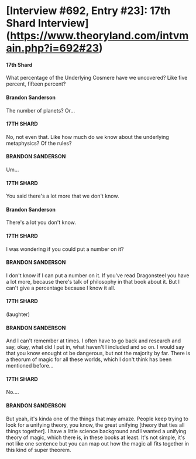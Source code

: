 # [Interview #692, Entry #23]: 17th Shard Interview](https://www.theoryland.com/intvmain.php?i=692#23)

#### 17th Shard

What percentage of the Underlying Cosmere have we uncovered? Like five percent, fifteen percent?

#### Brandon Sanderson

The number of planets? Or...

#### 17TH SHARD

No, not even that. Like how much do we know about the underlying metaphysics? Of the rules?

#### BRANDON SANDERSON

Um...

#### 17TH SHARD

You said there's a lot more that we don't know.

#### Brandon Sanderson

There's a lot you don't know.

#### 17TH SHARD

I was wondering if you could put a number on it?

#### BRANDON SANDERSON

I don't know if I can put a number on it. If you've read Dragonsteel you have a lot more, because there's talk of philosophy in that book about it. But I can't give a percentage because I know it all.

#### 17TH SHARD

(laughter)

#### BRANDON SANDERSON

And I can't remember at times. I often have to go back and research and say, okay, what did I put in, what haven't I included and so on. I would say that you know enought ot be dangerous, but not the majority by far. There is a theorum of magic for all these worlds, which I don't think has been mentioned before...

#### 17TH SHARD

No....

#### BRANDON SANDERSON

But yeah, it's kinda one of the things that may amaze. People keep trying to look for a unifying theory, you know, the great unifying [theory that ties all things together]. I have a little science background and I wanted a unifying theory of magic, which there is, in these books at least. It's not simple, it's not like one sentence but you can map out how the magic all fits together in this kind of super theorem.

